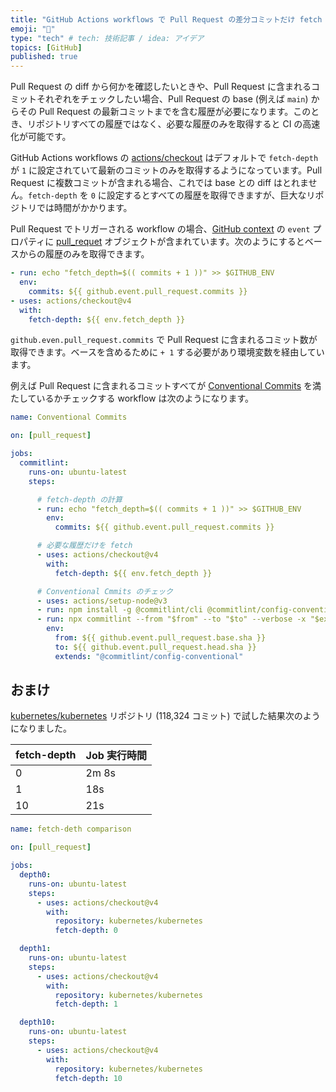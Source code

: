 ```yaml
---
title: "GitHub Actions workflows で Pull Request の差分コミットだけ fetch する"
emoji: "🐙"
type: "tech" # tech: 技術記事 / idea: アイデア
topics: [GitHub]
published: true
---
```


Pull Request の diff から何かを確認したいときや、Pull Request に含まれるコミットそれぞれをチェックしたい場合、Pull Request の base (例えば `main`) からその Pull Request の最新コミットまでを含む履歴が必要になります。このとき、リポジトリすべての履歴ではなく、必要な履歴のみを取得すると CI の高速化が可能です。

GitHub Actions workflows の [actions/checkout](https://github.com/actions/checkout) はデフォルトで `fetch-depth` が `1` に設定されていて最新のコミットのみを取得するようになっています。Pull Request に複数コミットが含まれる場合、これでは base との diff はとれません。`fetch-depth` を `0` に設定するとすべての履歴を取得できますが、巨大なリポジトリでは時間がかかります。

Pull Request でトリガーされる workflow の場合、[GitHub context](https://docs.github.com/en/actions/learn-github-actions/contexts#github-context) の `event` プロパティに [pull_requet](https://docs.github.com/en/webhooks/webhook-events-and-payloads#pull_request) オブジェクトが含まれています。次のようにするとベースからの履歴のみを取得できます。

```yaml
- run: echo "fetch_depth=$(( commits + 1 ))" >> $GITHUB_ENV
  env:
    commits: ${{ github.event.pull_request.commits }}
- uses: actions/checkout@v4
  with:
    fetch-depth: ${{ env.fetch_depth }}
```

`github.even.pull_request.commits` で Pull Request に含まれるコミット数が取得できます。ベースを含めるために `+ 1` する必要があり環境変数を経由しています。

例えば Pull Request に含まれるコミットすべてが [Conventional Commits](https://www.conventionalcommits.org/en/v1.0.0/) を満たしているかチェックする workflow は次のようになります。

```yaml
name: Conventional Commits

on: [pull_request]

jobs:
  commitlint:
    runs-on: ubuntu-latest
    steps:

      # fetch-depth の計算
      - run: echo "fetch_depth=$(( commits + 1 ))" >> $GITHUB_ENV
        env:
          commits: ${{ github.event.pull_request.commits }}

      # 必要な履歴だけを fetch
      - uses: actions/checkout@v4
        with:
          fetch-depth: ${{ env.fetch_depth }}

      # Conventional Cmmits のチェック
      - uses: actions/setup-node@v3
      - run: npm install -g @commitlint/cli @commitlint/config-conventional
      - run: npx commitlint --from "$from" --to "$to" --verbose -x "$extends"
        env:
          from: ${{ github.event.pull_request.base.sha }}
          to: ${{ github.event.pull_request.head.sha }}
          extends: "@commitlint/config-conventional"
```

## おまけ

[kubernetes/kubernetes](https://github.com/kubernetes/kubernetes) リポジトリ (118,324 コミット) で試した結果次のようになりました。

| fetch-depth | Job 実行時間 |
|-------------|-------------|
| 0 | 2m 8s |
| 1 | 18s |
| 10 | 21s |

```yaml
name: fetch-deth comparison

on: [pull_request]

jobs:
  depth0:
    runs-on: ubuntu-latest
    steps:
      - uses: actions/checkout@v4
        with:
          repository: kubernetes/kubernetes
          fetch-depth: 0

  depth1:
    runs-on: ubuntu-latest
    steps:
      - uses: actions/checkout@v4
        with:
          repository: kubernetes/kubernetes
          fetch-depth: 1

  depth10:
    runs-on: ubuntu-latest
    steps:
      - uses: actions/checkout@v4
        with:
          repository: kubernetes/kubernetes
          fetch-depth: 10
```
